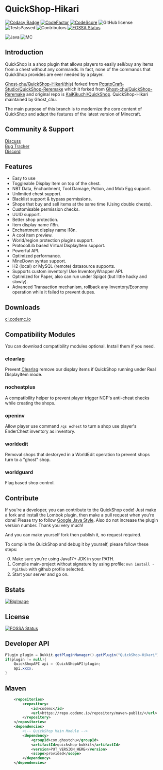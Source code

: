 # QuickShop-Hikari

[![Codacy Badge](https://app.codacy.com/project/badge/Grade/a04ef7174d9f4e65b60ae28b09222809)](https://www.codacy.com/gh/Ghost-chu/QuickShop-Hikari/dashboard?utm_source=github.com&amp;utm_medium=referral&amp;utm_content=Ghost-chu/QuickShop-Hikari&amp;utm_campaign=Badge_Grade)
[![CodeFactor](https://www.codefactor.io/repository/github/ghost-chu/quickshop-hikari/badge)](https://www.codefactor.io/repository/github/ghost-chu/quickshop-hikari)
[![CodeScore](https://api.codiga.io/project/32011/score/svg)](https://app.codiga.io/public/project/32011/QuickShop-Hikari/dashboard)
![GitHub license](https://img.shields.io/github/license/Ghost-chu/QuickShop-Hikari.svg)
![TestsPassed](https://img.shields.io/jenkins/tests?compact_message&jobUrl=https://ci.codemc.io/job/Ghost-chu/job/QuickShop-Hikari)
![Contributors](https://img.shields.io/github/contributors/Ghost-chu/QuickShop-Hikari)
[![FOSSA Status](https://app.fossa.com/api/projects/git%2Bgithub.com%2FGhost-chu%2FQuickShop-Hikari.svg?type=shield)](https://app.fossa.com/projects/git%2Bgithub.com%2FGhost-chu%2FQuickShop-Hikari?ref=badge_shield)

![Java](https://img.shields.io/badge/java-version%2017%2B%20(currently%20is%2017--18)-orange)
![MC](https://img.shields.io/badge/minecraft-java%20edition%201.18%2B-blueviolet)

[//]: # (![Ver]&#40;https://img.shields.io/spiget/version/62575?label=version&#41;)

[//]: # (![Downloads]&#40;https://img.shields.io/spiget/downloads/62575?label=downloads&#41;)

[//]: # (![Rating]&#40;https://img.shields.io/spiget/rating/62575?label=rating&#41;)

## Introduction

QuickShop is a shop plugin that allows players to easily sell/buy any items from a chest without any commands. In fact, none of the commands that QuickShop provides are ever needed by a player.  

[Ghost-chu/QuickShop-Hikari(this)](https://github.com/Ghost-chu/QuickShop-Hikari) forked from [PotatoCraft-Studio/QuickShop-Reremake](https://github.com/PotatoCraft-Studio/QuickShop-Reremake/) which it forked from [Ghost-chu/QuickShop-Reremake](https://github.com/Ghost-chu/QuickShop-Reremake) and original repo is [KaiKikuchi/QuickShop](https://github.com/KaiKikuchi/QuickShop). QuickShop-Hikari maintained by Ghost_chu.  

The main purpose of this branch is to modernize the core content of QuickShop and adapt the features of the latest version of Minecraft.


## Community & Support

[Discuss](https://github.com/Ghost-chu/QuickShop-Hikari/discussions)  
[Bug Tracker](https://github.com/Ghost-chu/QuickShop-Hikari/issues)  
[Discord](https://discord.gg/Bu3dVtmsD3)

## Features

- Easy to use
- Toggleable Display Item on top of the chest.
- NBT Data, Enchantment, Tool Damage, Potion, and Mob Egg support.
- Unlimited chest support.
- Blacklist support & bypass permissions.
- Shops that buy and sell items at the same time (Using double chests).
- Customisable permission checks.
- UUID support.
- Better shop protection.
- Item display name i18n.
- Enchantment display name i18n.
- A cool item preview.
- World/region protection plugins support.
- ProtocolLib based Virtual DisplayItem support.
- Powerful API.
- Optimized performance.
- MineDown syntax support.
- H2 (local) or MySQL (remote) datasource supports.
- Supports custom inventory! Use InventoryWrapper API.
- Optimized for Paper, also can run under Spigot (but little hacky and slowly).
- Advanced Transaction mechanism, rollback any Inventory/Economy operation while it failed to prevent dupes.

## Downloads

[ci.codemc.io](https://ci.codemc.io/job/Ghost-chu/job/QuickShop-Hikari/)

## Compatibility Modules

You can download compatibility modules optional. Install them if you need.

### clearlag

Prevent [Clearlag](https://www.spigotmc.org/resources/clearlagg.68271/) remove our display items if QuickShop running under Real DisplayItem mode.

### nocheatplus

A compatibility helper to prevent player trigger NCP's anti-cheat checks while creating the shops.

### openinv

Allow player use command `/qs echest` to turn a shop use player's EnderChest inventory as inventory.

### worldedit

Removal shops that destoryed in a WorldEdit operation to prevent shops turn to a "ghost" shop.

### worldguard

Flag based shop control.

## Contribute

If you're a developer, you can contribute to the QuickShop code! Just make a fork and install the Lombok plugin,
then make a pull request when you're done! Please try to
follow [Google Java Style](https://google.github.io/styleguide/javaguide.html). Also do not increase the plugin version
number. Thank you very much!

And you can make yourself fork then publish it, no request required.

To compile the QuickShop and debug it by yourself, please follow these steps:

0. Make sure you're using Java17+ JDK in your PATH.
1. Compile main-project without signature by using profile: `mvn install -Pgithub` with github profile selected.
2. Start your server and go on.

## Bstats

[![BigImage](https://bstats.org/signatures/bukkit/QuickShop-Hikari.svg)](https://bstats.org/plugin/bukkit/QuickShop-Hikari/14281)

## License

[![FOSSA Status](https://app.fossa.com/api/projects/git%2Bgithub.com%2FGhost-chu%2FQuickShop-Hikari.svg?type=large)](https://app.fossa.com/projects/git%2Bgithub.com%2FGhost-chu%2FQuickShop-Hikari?ref=badge_large)

## Developer API

```java
Plugin plugin = Bukkit.getPluginManager().getPlugin("QuickShop-Hikari");
if(plugin != null){
    QuickShopAPI api = (QuickShopAPI)plugin;
    api.xxxx;
}
```

## Maven


```xml
    <repositories>
        <repository>
            <id>codemc</id>
            <url>https://repo.codemc.io/repository/maven-public/</url>
        </repository>
    </repositories>
    <dependencies>
        <!-- QuickShop Main Module -->
        <dependency>
            <groupId>com.ghostchu</groupId>
            <artifactId>quickshop-bukkit</artifactId>
            <version>PUT_VERSION_HERE</version>
            <scope>provided</scope>
        </dependency>
    </dependencies>
```
